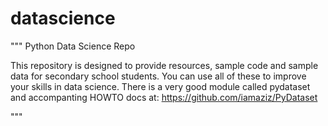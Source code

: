 # datascience
"""
Python Data Science Repo

This repository is designed to provide resources, sample code and sample data for secondary school students.
You can use all of these to improve your skills in data science.
There is a very good module called pydataset and accompanting HOWTO docs at:
https://github.com/iamaziz/PyDataset

"""
